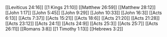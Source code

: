 [[Leviticus 24:16]]
[[1 Kings 21:10]]
[[Matthew 26:59]]
[[Matthew 28:12]]
[[John 1:17]]
[[John 5:45]]
[[John 9:29]]
[[John 10:33]]
[[John 16:3]]
[[Acts 6:13]]
[[Acts 7:37]]
[[Acts 15:21]]
[[Acts 18:6]]
[[Acts 21:20]]
[[Acts 21:28]]
[[Acts 23:12]]
[[Acts 24:1]]
[[Acts 24:9]]
[[Acts 25:3]]
[[Acts 25:7]]
[[Acts 26:11]]
[[Romans 3:8]]
[[1 Timothy 1:13]]
[[Hebrews 3:2]]
